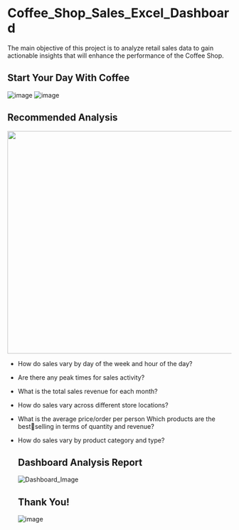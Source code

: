 # Coffee_Shop_Sales_Excel_Dashboard
The main objective of
this project is to analyze
retail sales data to gain
actionable insights that
will enhance the
performance of the
Coffee Shop.
## Start Your Day With Coffee
![image](https://github.com/AshishKumarSingh03/Coffee_Shop_Sales_Excel_Dashboard/assets/116654089/f4360cfa-6d2d-4408-bf07-53da2099c6ea)
![image](https://github.com/AshishKumarSingh03/Coffee_Shop_Sales_Excel_Dashboard/assets/116654089/415de10b-67b5-49dc-9b1c-8af0a71b2189)

## Recommended Analysis

<img src="https://github.com/AshishKumarSingh03/Coffee_Shop_Sales_Excel_Dashboard/assets/116654089/b6d715ee-e7de-4c99-a46d-12918cb03342" width="800" height="500">

* How do sales vary by day of the week and hour of the day?

* Are there any peak times for sales activity?

* What is the total sales revenue for each month?

* How do sales vary across different store locations?

* What is the average price/order per person Which products are the best￾selling in terms of quantity and revenue?

* How do sales vary by product category and type?


   ## Dashboard Analysis Report
  ![Dashboard_Image](https://github.com/AshishKumarSingh03/Coffee_Shop_Sales_Excel_Dashboard/assets/116654089/353608f8-c7e7-4984-b880-fc64d9bb743c)
  


  ##                                                        Thank You! 
  ![image](https://github.com/AshishKumarSingh03/Coffee_Shop_Sales_Excel_Dashboard/assets/116654089/a6a509f0-3f9f-4972-b657-fed83f607064)







